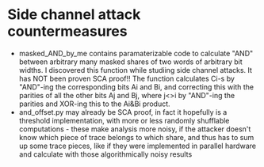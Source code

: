 # Side channel attack countermeasures

* masked_AND_by_me contains paramaterizable code to calculate "AND" between arbitrary many masked shares of two words of arbitrary bit widths. I discovered this function while studiing side channel attacks. It has NOT been proven SCA proof!! The function calculates Ci-s by "AND"-ing the corresponding bits Ai and Bi, and correcting this with the parities of all the other bits Aj and Bj, where j<>i by "AND"-ing the parities and XOR-ing this to the Ai&Bi product.
* and_offset.py may already be SCA proof, in fact it hopefully is a threshold implementation, with more or less randomly shufflable computations - these make analysis more noisy, if the attacker doesn't know which piece of trace belongs to which share, and thus has to sum up some trace pieces, like if they were implemented in parallel hardware and calculate with those algorithmically noisy results
